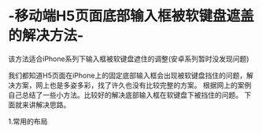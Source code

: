 # -移动端H5页面底部输入框被软键盘遮盖的解决方法-
该方法适合iPhone系列下输入框被软键盘遮住的调整(安卓系列暂时没发现问题)

我们都知道H5页面在iPhone上的固定底部输入框会出现被软键盘挡住的问题，解决方案，网上也是多姿多彩，找了许久也没有比较完整的方案。
根据网上的案例自己总结了一些小方法。比较好的解决底部输入框在软键盘下被挡住的问题。
下面就来讲解决思路。


1.常用的布局
